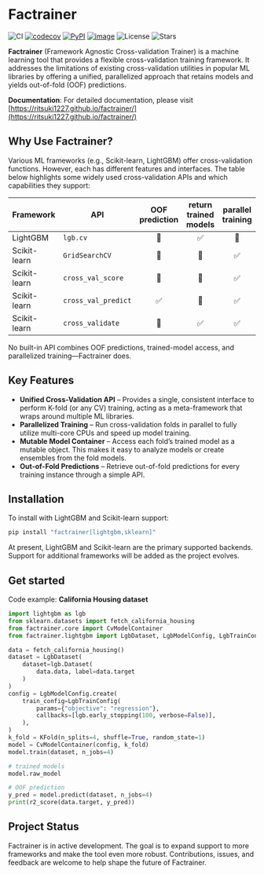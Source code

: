 # Factrainer

![CI](https://github.com/ritsuki1227/factrainer/actions/workflows/ci.yaml/badge.svg)
[![codecov](https://codecov.io/gh/ritsuki1227/factrainer/branch/main/graph/badge.svg)](https://codecov.io/gh/ritsuki1227/factrainer)
[![PyPI](https://img.shields.io/pypi/v/factrainer.svg)](https://pypi.python.org/project/factrainer)
[![image](https://img.shields.io/pypi/pyversions/factrainer.svg)](https://pypi.python.org/pypi/factrainer)
![License](https://img.shields.io/github/license/ritsuki1227/factrainer.svg)
![Stars](https://img.shields.io/github/stars/ritsuki1227/factrainer.svg?style=social)

**Factrainer** (Framework Agnostic Cross-validation Trainer) is a machine learning tool that provides a flexible cross-validation training framework. It addresses the limitations of existing cross-validation utilities in popular ML libraries by offering a unified, parallelized approach that retains models and yields out-of-fold (OOF) predictions.

**Documentation**: For detailed documentation, please visit [https://ritsuki1227.github.io/factrainer/](https://ritsuki1227.github.io/factrainer/)

## Why Use Factrainer?

Various ML frameworks (e.g., Scikit-learn, LightGBM) offer cross-validation functions. However, each has different features and interfaces. The table below highlights some widely used cross-validation APIs and which capabilities they support:

| Framework    | API                 | OOF prediction | return trained models | parallel training |
| ------------ | ------------------- | :------------: | :-------------------: | :---------------: |
| LightGBM     | `lgb.cv`            |       🚫       |          ✅️          |        🚫         |
| Scikit-learn | `GridSearchCV`      |       🚫       |          🚫           |        ✅️        |
| Scikit-learn | `cross_val_score`   |       🚫       |          🚫           |        ✅️        |
| Scikit-learn | `cross_val_predict` |      ✅️       |          🚫           |        ✅️        |
| Scikit-learn | `cross_validate`    |       🚫       |          ✅️          |        ✅️        |

No built-in API combines OOF predictions, trained-model access, and parallelized training—Factrainer does.

## Key Features

- **Unified Cross-Validation API** – Provides a single, consistent interface to perform K-fold (or any CV) training, acting as a meta-framework that wraps around multiple ML libraries.
- **Parallelized Training** – Run cross-validation folds in parallel to fully utilize multi-core CPUs and speed up model training.
- **Mutable Model Container** – Access each fold’s trained model as a mutable object. This makes it easy to analyze models or create ensembles from the fold models.
- **Out-of-Fold Predictions** – Retrieve out-of-fold predictions for every training instance through a simple API.

## Installation

To install with LightGBM and Scikit-learn support:

```sh
pip install "factrainer[lightgbm,sklearn]"
```

At present, LightGBM and Scikit-learn are the primary supported backends. Support for additional frameworks will be added as the project evolves.

## Get started

Code example: **California Housing dataset**

```python
import lightgbm as lgb
from sklearn.datasets import fetch_california_housing
from factrainer.core import CvModelContainer
from factrainer.lightgbm import LgbDataset, LgbModelConfig, LgbTrainConfig

data = fetch_california_housing()
dataset = LgbDataset(
    dataset=lgb.Dataset(
        data.data, label=data.target
    )
)
config = LgbModelConfig.create(
    train_config=LgbTrainConfig(
        params={"objective": "regression"},
        callbacks=[lgb.early_stopping(100, verbose=False)],
    ),
)
k_fold = KFold(n_splits=4, shuffle=True, random_state=1)
model = CvModelContainer(config, k_fold)
model.train(dataset, n_jobs=4)

# trained models
model.raw_model

# OOF prediction
y_pred = model.predict(dataset, n_jobs=4)
print(r2_score(data.target, y_pred))
```

## Project Status

Factrainer is in active development. The goal is to expand support to more frameworks and make the tool even more robust. Contributions, issues, and feedback are welcome to help shape the future of Factrainer.
